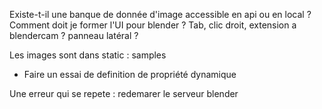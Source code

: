Existe-t-il une banque de donnée d'image accessible en api ou en local ?
Comment doit je former l'UI pour blender ?
Tab, clic droit, extension a blendercam ? panneau latéral ?


Les images sont dans  static : samples 

- Faire un essai de definition de propriété dynamique

Une erreur qui se repete : redemarer le serveur blender
